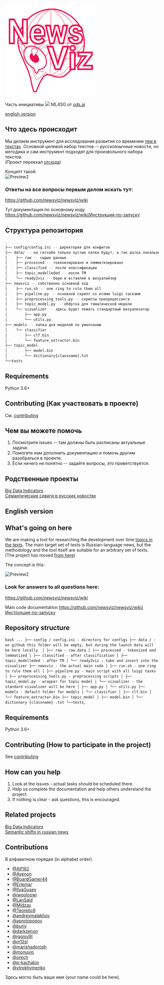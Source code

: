 <img src="https://raw.githubusercontent.com/iggisv9t/temp/master/news_viz_logo_eye.svg" alt="LOGO" width="300"/>  

Часть инициативы <img src="https://ods.ai/ods/logo/ml4sg.svg" width="30"> ML4SG от [ods.ai](https://ods.ai)

[english version](#english-version)

## Что здесь происходит
Мы делаем инструмент для исследования развития со временем [тем в текстах](www.machinelearning.ru/wiki/index.php?title=Тематическое_моделирование). Основной целевой набор текстов -- русскоязычные новости, но методика и сам инструмент подходят для произвольного набора текстов.  
(Проект переехал [отсюда](https://github.com/ods-ai-ml4sg/proj_news_viz))  
  
Концепт такой:  
![Preview2](https://camo.githubusercontent.com/3f306e50fd0b38266da057dde30d010b2d511fe9/68747470733a2f2f692e6962622e636f2f526763736633762f6e6577732d76697a2d636f6e636570742e706e67)

### Ответы на все вопросы первым делом искать тут:  
https://github.com/newsviz/newsviz/wiki

Тут документация по основному коду https://github.com/newsviz/newsviz/wiki/Инструкция-по-запуску

## Структура репозитория  

```bash
.
├── config/config.ini -- директория для конфигов
├── data/ -- на гитхабе только пустые папки будут, а так датка локально будет здесь во время запуска
│    ├── raw -- сырые данные
│    ├── processed -- токенизировано и лемматизировано
│    ├── classified -- после классификации
│    ├── topic_modelleded -- после ТМ
│    └── ready2viz -- бери и вставляй в визуалайзер
├── newsviz -- собственно основной код
│    ├── run.sh -- one ring to rule them all
│    ├── pipeline.py -- основной скрипт со всеми luigi тасками
│    ├── preprocessing_tools.py -- скрипты препроцессинга
│    ├── topic_model.py -- обёртка для тематической модели
│    └── vizualizer -- здесь будет лежать стандартный визуализатор
│        ├── app.py
│        └── utils.py
├── models -- папка для моделей по умолчанию
│    └── classifier
│        ├── clf.bin
│        └── feature_extractor.bin
├── topic_model
│        ├── model.bin
│        └── dictionary{classname}.txt
└──tests
```



## Requirements

Python 3.6+

## Contributing (Как участвовать в проекте)
См. [contributing](https://github.com/newsviz/newsviz/blob/master/CONTRIBUTING.md)

## Чем вы можете помочь
1. Посмотрите issues -- там должны быть расписаны актуальные задачи.
2. Помогите нам дополнить документацию и помочь другим разобраться в проекте.
3. Если ничего не понятно -- задайте вопросы, это приветствуется.

## Родственные проекты
[Big Data Indicators](http://bigdata-indicators.com/)  
[Семантические сдвиги в русских новостях](https://shiftry.rusvectores.org/ru/)

## English version

## What's going on here
We are making a tool for researching the development over time [topics in the texts](www.machinelearning.ru/wiki/index.php?title=Thematic_modeling). The main target set of texts is Russian-language news, but the methodology and the tool itself are suitable for an arbitrary set of texts.
(The project has moved [from here](https://github.com/ods-ai-ml4sg/proj_news_viz))
  
The concept is this:

![Preview2](https://camo.githubusercontent.com/3f306e50fd0b38266da057dde30d010b2d511fe9/68747470733a2f2f692e6962622e636f2f526763736633762f6e6577732d76697a2d636f6e636570742e706e67)

### Look for answers to all questions here:  
https://github.com/newsviz/newsviz/wiki

Main code documentation https://github.com/newsviz/newsviz/wiki/Инструкция-по-запуску

## Repository structure

`` bash
...
├── config / config.ini - directory for configs
├── data / - on github this folder will be empty, but during the launch data will be here locally 
│ ├── raw - raw data
│ ├── processed - tokenized and lemmatized
│ ├── classified - after classification
│ ├── topic_modelleded - after TM
│ └── ready2viz - take and insert into the visualizer
├── newsviz - the actual main code
│ ├── run.sh - one ring to rule them all
│ ├── pipeline.py - main script with all luigi tasks
│ ├── preprocessing_tools.py - preprocessing scripts
│ ├── topic_model.py - wrapper for topic model
│ └── vizualizer - the standard visualizer will be here
│ ├── app.py
│ └── utils.py
├── models - default folder for models
│ └── classifier
│ ├── clf.bin
│ └── feature_extractor.bin
├── topic_model
│ ├── model.bin
│ └── dictionary {classname} .txt
└──tests
``,



## Requirements

Python 3.6+

## Contributing (How to participate in the project)
See [contributing](https://github.com/newsviz/newsviz/blob/master/CONTRIBUTING.md)

## How can you help
1. Look at the issues - actual tasks should be scheduled there.
2. Help us complete the documentation and help others understand the project.
3. If nothing is clear - ask questions, this is encouraged.

## Related projects
[Big Data Indicators](http://bigdata-indicators.com/)  
[Semantic shifts in russian news](https://shiftry.rusvectores.org/ru/)

## Contributions
В алфавитном порядке (in alphabet order).

 - [@Alf162](https://github.com/Alf162)
 - [@Avenon](https://github.com/Avenon)
 - [@BoardGamer44](https://github.com/BoardGamer44)
 - [@Erlemar](https://github.com/Erlemar)
 - [@IlyaGusev](https://github.com/IlyaGusev)
 - [@iwooloowi](https://github.com/iwooloowi)
 - [@LanSaid](https://github.com/LanSaid)
 - [@Midzay](https://github.com/Midzay)
 - [@Teoretic6](https://github.com/Teoretic6)
 - [@andreymalakhov](https://github.com/andreymalakhov)
 - [@aprotopopov](https://github.com/aprotopopov)
 - [@buriy](https://github.com/buriy)
 - [@darkzenon](https://github.com/darkzenon)
 - [@iggisv9t](https://github.com/iggisv9t)
 - [@m12sl](https://github.com/m12sl)
 - [@marishadorosh](https://github.com/marishadorosh)
 - [@monuvio](https://github.com/monuvio)
 - [@orech](https://github.com/orech)
 - [@p-kachalov](https://github.com/p-kachalov)
 - [@vtrokhymenko](https://github.com/vtrokhymenko)
 
Здесь могло быть ваше имя (your name could be here).

